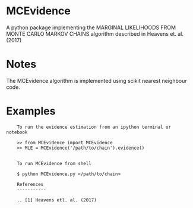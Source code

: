 # MCEvidence
A python package implementing the MARGINAL LIKELIHOODS FROM MONTE CARLO MARKOV CHAINS algorithm described in Heavens et. al. (2017)

# Notes

The MCEvidence algorithm is implemented using scikit nearest neighbour code.


# Examples
 
        To run the evidence estimation from an ipython terminal or notebook

        >> from MCEvidence import MCEvidence
        >> MLE = MCEvidence('/path/to/chain').evidence()
        

        To run MCEvidence from shell

        $ python MCEvidence.py </path/to/chain> 

        References
        -----------

        .. [1] Heavens etl. al. (2017)

